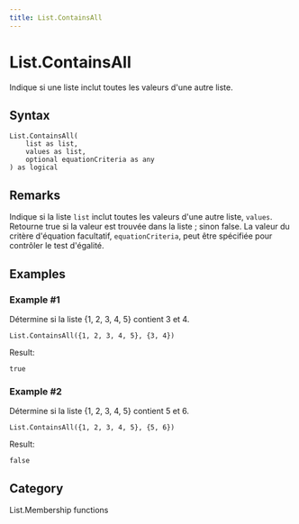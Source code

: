 ```yaml
---
title: List.ContainsAll
---
```


# List.ContainsAll


Indique si une liste inclut toutes les valeurs d&#39;une autre liste.


## Syntax

```powerquery
List.ContainsAll(
    list as list,
    values as list,
    optional equationCriteria as any
) as logical
```


## Remarks

Indique si la liste <code>list</code> inclut toutes les valeurs d'une autre liste, <code>values</code>.    Retourne true si la valeur est trouvée dans la liste ; sinon false. La valeur du critère d'équation facultatif, <code>equationCriteria</code>, peut être spécifiée pour contrôler le test d'égalité. 


## Examples

### Example #1 
Détermine si la liste \{1, 2, 3, 4, 5} contient 3 et 4.
```powerquery
List.ContainsAll({1, 2, 3, 4, 5}, {3, 4})
```

Result: 
```powerquery
true
```


### Example #2 
Détermine si la liste \{1, 2, 3, 4, 5} contient 5 et 6.
```powerquery
List.ContainsAll({1, 2, 3, 4, 5}, {5, 6})
```

Result: 
```powerquery
false
```




## Category
List.Membership functions
